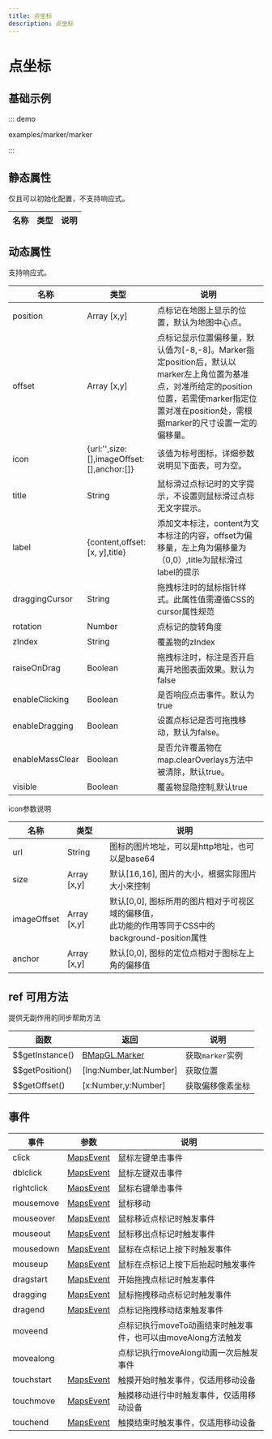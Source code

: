 ```yaml
---
title: 点坐标
description: 点坐标
---
```

# 点坐标

## 基础示例

::: demo

examples/marker/marker

:::


## 静态属性
仅且可以初始化配置，不支持响应式。

名称 | 类型 | 说明
---|---|---|

## 动态属性
支持响应式。

名称 | 类型 | 说明
---|---|---|
position | Array [x,y] | 点标记在地图上显示的位置，默认为地图中心点。
offset | Array [x,y] | 点标记显示位置偏移量，默认值为[-8,-8]。Marker指定position后，默认以marker左上角位置为基准点，对准所给定的position位置，若需使marker指定位置对准在position处，需根据marker的尺寸设置一定的偏移量。
icon | {url:'',size:[],imageOffset:[],anchor:[]} | 该值为标号图标，详细参数说明见下面表，可为空。
title | String | 鼠标滑过点标记时的文字提示，不设置则鼠标滑过点标无文字提示。
label | {content,offset: [x, y],title} | 添加文本标注，content为文本标注的内容，offset为偏移量，左上角为偏移量为（0,0）,title为鼠标滑过label的提示
draggingCursor | String | 拖拽标注时的鼠标指针样式。此属性值需遵循CSS的cursor属性规范
rotation | Number | 点标记的旋转角度
zIndex | String | 覆盖物的zIndex
raiseOnDrag | Boolean | 拖拽标注时，标注是否开启离开地图表面效果。默认为false
enableClicking | Boolean | 是否响应点击事件。默认为true
enableDragging | Boolean | 设置点标记是否可拖拽移动，默认为false。
enableMassClear | Boolean | 是否允许覆盖物在map.clearOverlays方法中被清除，默认true。
visible | Boolean | 覆盖物显隐控制,默认true

icon参数说明

名称 | 类型 | 说明
---|---|---|
url | String | 图标的图片地址，可以是http地址，也可以是base64
size | Array [x,y] | 默认[16,16], 图片的大小，根据实际图片大小来控制
imageOffset | Array [x,y] | 默认[0,0], 图标所用的图片相对于可视区域的偏移值，<br/>此功能的作用等同于CSS中的background-position属性
anchor | Array [x,y] | 默认[0,0], 图标的定位点相对于图标左上角的偏移值


## ref 可用方法
提供无副作用的同步帮助方法

函数 | 返回 | 说明
---|---|---|
$$getInstance() | [BMapGL.Marker](http://lbsyun.baidu.com/cms/jsapi/reference/jsapi_webgl_1_0.html#a3b2) | 获取`marker`实例
$$getPosition() | [lng:Number,lat:Number] | 获取位置
$$getOffset()   |  [x:Number,y:Number]    | 获取偏移像素坐标

## 事件

事件 | 参数 | 说明
---|---|---|
click | [MapsEvent](http://lbs.amap.com/api/javascript-api/reference/event/#MapsEvent) | 鼠标左键单击事件
dblclick | [MapsEvent](http://lbs.amap.com/api/javascript-api/reference/event/#MapsEvent) | 鼠标左键双击事件
rightclick | [MapsEvent](http://lbs.amap.com/api/javascript-api/reference/event/#MapsEvent) | 鼠标右键单击事件
mousemove | [MapsEvent](http://lbs.amap.com/api/javascript-api/reference/event/#MapsEvent) | 鼠标移动
mouseover | [MapsEvent](http://lbs.amap.com/api/javascript-api/reference/event/#MapsEvent) | 鼠标移近点标记时触发事件
mouseout | [MapsEvent](http://lbs.amap.com/api/javascript-api/reference/event/#MapsEvent) | 鼠标移出点标记时触发事件
mousedown | [MapsEvent](http://lbs.amap.com/api/javascript-api/reference/event/#MapsEvent) | 鼠标在点标记上按下时触发事件
mouseup | [MapsEvent](http://lbs.amap.com/api/javascript-api/reference/event/#MapsEvent) | 鼠标在点标记上按下后抬起时触发事件
dragstart | [MapsEvent](http://lbs.amap.com/api/javascript-api/reference/event/#MapsEvent) | 开始拖拽点标记时触发事件
dragging | [MapsEvent](http://lbs.amap.com/api/javascript-api/reference/event/#MapsEvent) | 鼠标拖拽移动点标记时触发事件
dragend | [MapsEvent](http://lbs.amap.com/api/javascript-api/reference/event/#MapsEvent) | 点标记拖拽移动结束触发事件
moveend |  | 点标记执行moveTo动画结束时触发事件，也可以由moveAlong方法触发
movealong |  | 点标记执行moveAlong动画一次后触发事件
touchstart | [MapsEvent](http://lbs.amap.com/api/javascript-api/reference/event/#MapsEvent) | 触摸开始时触发事件，仅适用移动设备
touchmove | [MapsEvent](http://lbs.amap.com/api/javascript-api/reference/event/#MapsEvent) | 触摸移动进行中时触发事件，仅适用移动设备
touchend | [MapsEvent](http://lbs.amap.com/api/javascript-api/reference/event/#MapsEvent) | 触摸结束时触发事件，仅适用移动设备
